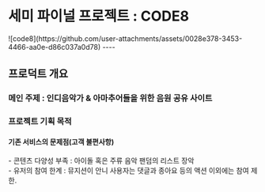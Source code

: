 <h1>세미 파이널 프로젝트 : CODE8</h1>
![code8](https://github.com/user-attachments/assets/0028e378-3453-4466-aa0e-d86c037a0d78)
----
<h2>프로덕트 개요</h2>

<h3>메인 주제 : 인디음악가 & 아마추어들을 위한 음원 공유 사이트</h3>

<h3>프로젝트 기획 목적 </h3>
<h4>기존 서비스의 문제점(고객 불편사항)</h4>
       - 콘텐츠 다양성 부족 : 아이돌 혹은 주류 음악 팬덤의 리스트 장악 
       </br>
       - 유저의 참여 한계 : 뮤지션이 안니 사용자는 댓글과 종아요 등의 액션 이외에는 참여 제한.
